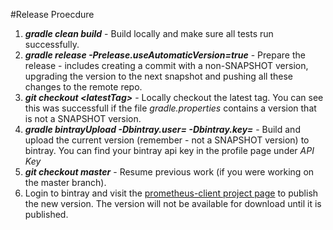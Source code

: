 #Release Proecdure

1. ***gradle clean build*** - Build locally and make sure all tests run successfully.
2. ***gradle release -Prelease.useAutomaticVersion=true*** - Prepare the release - includes creating a commit with a non-SNAPSHOT
 version, upgrading the version to the next snapshot and pushing all these changes to the remote repo.
3. ***git checkout \<latestTag\>*** - Locally checkout the latest tag. You can see this was successfull if the file 
 *gradle.properties* contains a version that is not a SNAPSHOT version.
4. ***gradle bintrayUpload -Dbintray.user=<bintrayUser> -Dbintray.key=<bintrayApiKey>*** - Build and upload the current version
 (remember - not a SNAPSHOT version) to bintray. You can find your bintray api key in the profile page under *API Key*
5. ***git checkout master*** - Resume previous work (if you were working on the master branch).
6. Login to bintray and visit the [prometheus-client project page](https://bintray.com/outbrain/OutbrainOSS/prometheus-client)
 to publish the new version. The version will not be available for download until it is published.